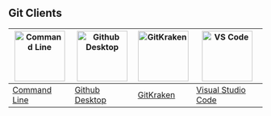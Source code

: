


## Git Clients


|<a href="README.md"><img alt="Command Line" src="http://cdn.osxdaily.com/wp-content/uploads/2014/08/terminal-icon-osx-150x150.png" width="100"></a>|<a href="https://desktop.github.com/"><img alt="Github Desktop" src="https://desktop.github.com/images/desktop-icon.svg" width="100"></a>|<a href="https://www.gitkraken.com/"><img alt="GitKraken" src="https://cdn.worldvectorlogo.com/logos/gitkraken.svg" width="100"></a>|<a href="https://code.visualstudio.com/"><img alt="VS Code" src="https://upload.wikimedia.org/wikipedia/commons/2/2d/Visual_Studio_Code_1.18_icon.svg" width=100></a>|
|---|---|---|---|
|[Command Line](#)|[Github Desktop](https://desktop.github.com/)|[GitKraken](https://www.gitkraken.com/)|[Visual Studio Code](https://code.visualstudio.com/)|
